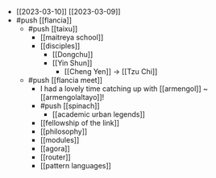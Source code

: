 - [[2023-03-10]] [[2023-03-09]]
- #push [[flancia]]
  - #push [[taixu]]
    - [[maitreya school]]
    - [[disciples]] 
      - [[Dongchu]] 
      - [[Yin Shun]] 
        - [[Cheng Yen]]
          -> [[Tzu Chi]]
  - #push [[flancia meet]]
    - I had a lovely time catching up with [[armengol]] ~ [[armengolaltayo]]!
    - #push [[spinach]] 
      - [[academic urban legends]]
    - [[fellowship of the link]]
    - [[philosophy]]
    - [[modules]]
    - [[agora]]
    - [[router]]
    - [[pattern languages]]
